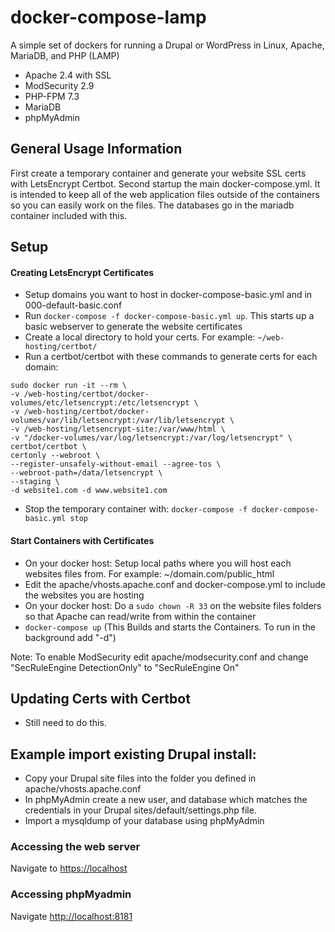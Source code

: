 # docker-compose-lamp
A simple set of dockers for running a Drupal or WordPress in Linux, Apache, MariaDB, and PHP (LAMP)
- Apache 2.4 with SSL
- ModSecurity 2.9
- PHP-FPM 7.3
- MariaDB
- phpMyAdmin

## General Usage Information

First create a temporary container and generate your website SSL certs with LetsEncrypt Certbot. Second startup the main docker-compose.yml. It is intended to keep all of the web application files outside of the containers so you can easily work on the files. The databases go in the mariadb container included with this.

## Setup

#### Creating LetsEncrypt Certificates
* Setup domains you want to host in docker-compose-basic.yml and in 000-default-basic.conf
* Run `docker-compose -f docker-compose-basic.yml up`. This starts up a basic webserver to generate the website certificates
* Create a local directory to hold your certs. For example: `~/web-hosting/certbot/`
* Run a certbot/certbot with these commands to generate certs for each domain:
```
sudo docker run -it --rm \
-v /web-hosting/certbot/docker-volumes/etc/letsencrypt:/etc/letsencrypt \
-v /web-hosting/certbot/docker-volumes/var/lib/letsencrypt:/var/lib/letsencrypt \
-v /web-hosting/letsencrypt-site:/var/www/html \
-v "/docker-volumes/var/log/letsencrypt:/var/log/letsencrypt" \
certbot/certbot \
certonly --webroot \
--register-unsafely-without-email --agree-tos \
--webroot-path=/data/letsencrypt \
--staging \
-d website1.com -d www.website1.com
```
* Stop the temporary container with: `docker-compose -f docker-compose-basic.yml stop`

#### Start Containers with Certificates
* On your docker host: Setup local paths where you will host each websites files from. For example: ~/domain.com/public_html 
* Edit the apache/vhosts.apache.conf and docker-compose.yml to include the websites you are hosting
* On your docker host: Do a `sudo chown -R 33` on the website files folders so that Apache can read/write from within the container
* `docker-compose up` (This Builds and starts the Containers. To run in the background add "-d")

Note: To enable ModSecurity edit apache/modsecurity.conf and change "SecRuleEngine DetectionOnly" to "SecRuleEngine On"

## Updating Certs with Certbot
- Still need to do this.

## Example import existing Drupal install:

-  Copy your Drupal site files into the folder you defined in apache/vhosts.apache.conf
-  In phpMyAdmin create a new user, and database which matches the credentials in your Drupal sites/default/settings.php file.
-  Import a mysqldump of your database using phpMyAdmin

### Accessing the web server

Navigate to [https://localhost](https://localhost)

### Accessing phpMyadmin

Navigate [http://localhost:8181](http://localhost:8181)

